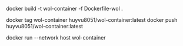 docker build -t wol-container -f Dockerfile-wol .

docker tag wol-container huyvu8051/wol-container:latest
docker push huyvu8051/wol-container:latest

docker run --network host wol-container
